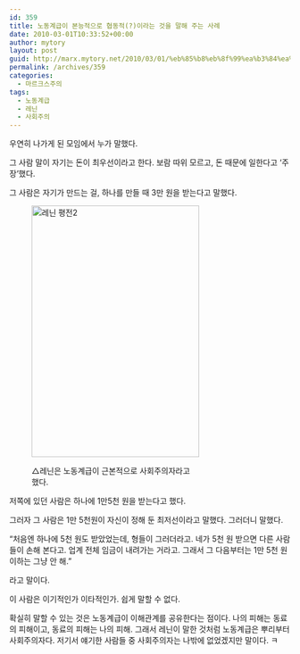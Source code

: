 ```yaml
---
id: 359
title: 노동계급이 본능적으로 협동적(?)이라는 것을 말해 주는 사례
date: 2010-03-01T10:33:52+00:00
author: mytory
layout: post
guid: http://marx.mytory.net/2010/03/01/%eb%85%b8%eb%8f%99%ea%b3%84%ea%b8%89%ec%9d%b4-%eb%b3%b8%eb%8a%a5%ec%a0%81%ec%9c%bc%eb%a1%9c-%ed%98%91%eb%8f%99%ec%a0%81%ec%9d%b4%eb%9d%bc%eb%8a%94-%ea%b2%83%ec%9d%84-%eb%a7%90%ed%95%b4-%ec%a3%bc/
permalink: /archives/359
categories:
  - 마르크스주의
tags:
  - 노동계급
  - 레닌
  - 사회주의
---
```

우연히 나가게 된 모임에서 누가 말했다.

그 사람 말이 자기는 돈이 최우선이라고 한다. 보람 따위 모르고, 돈 때문에 일한다고 &#8216;주장&#8217;했다.

그 사람은 자기가 만드는 걸, 하나를 만들 때 3만 원을 받는다고 말했다.<figure style="width: 300px" class="wp-caption aligncenter">

<img src="http://marx.mytory.net/wp-content/uploads/1/cfile29.uf.206419164B8B97C36231DA.jpg" width="300" height="451" alt="레닌 평전2" filename="cfile29.uf.206419164B8B97C36231DA.jpg" filemime="" /><figcaption class="wp-caption-text">△레닌은 노동계급이 근본적으로 사회주의자라고 했다.</figcaption></figure> 

저쪽에 있던 사람은 하나에 1만5천 원을 받는다고 했다.&nbsp;

그러자 그 사람은 1만 5천원이 자신이 정해 둔 최저선이라고 말했다. 그러더니 말했다.

&#8220;처음엔 하나에 5천 원도 받았었는데, 형들이 그러더라고. 네가 5천 원 받으면 다른 사람들이 손해 본다고. 업계 전체 임금이 내려가는 거라고. 그래서 그 다음부터는 1만 5천 원 이하는 그냥 안 해.&#8221;

라고 말이다.

이 사람은 이기적인가 이타적인가. 쉽게 말할 수 없다.

확실히 말할 수 있는 것은 노동계급이 이해관계를 공유한다는 점이다. 나의 피해는 동료의 피해이고, 동료의 피해는 나의 피해. 그래서 레닌이 말한 것처럼 노동계급은 뿌리부터 사회주의자다. 저기서 얘기한 사람들 중 사회주의자는 나밖에 없었겠지만 말이다. ㅋ

<div id="__KO_DIC_LAYER__" style="padding-top: 0px; padding-right: 0px; padding-bottom: 0px; padding-left: 0px; position: fixed; z-index: 999999999; overflow-x: hidden; overflow-y: hidden; border-top-width: 2px; border-right-width: 2px; border-bottom-width: 2px; border-left-width: 2px; border-top-style: solid; border-right-style: solid; border-bottom-style: solid; border-left-style: solid; border-top-color: rgb(51, 51, 119); border-right-color: rgb(51, 51, 119); border-bottom-color: rgb(51, 51, 119); border-left-color: rgb(51, 51, 119); display: none; ">
</div>
